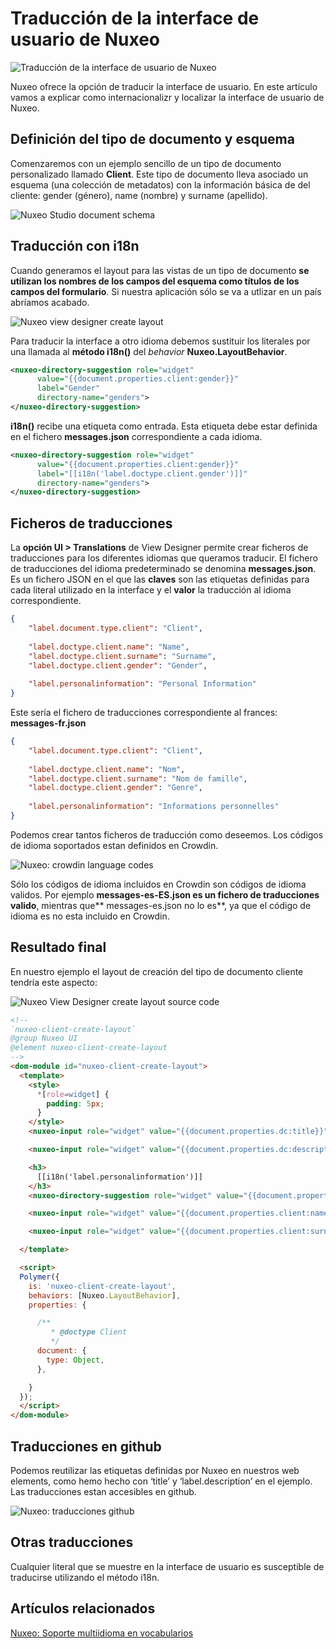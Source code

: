 # Traducción de la interface de usuario de Nuxeo

![Traducción de la interface de usuario de Nuxeo](images/atlas-continent-country-570x255.jpg "Traducción de la interface de usuario de Nuxeo")

Nuxeo ofrece la opción de traducir la interface de usuario. En este artículo vamos a explicar como internacionalizr y localizar  la interface de usuario de Nuxeo.

## Definición del tipo de documento y esquema
Comenzaremos con un ejemplo sencillo de un tipo de documento personalizado llamado **Client**. Este tipo de documento lleva asociado un esquema (una colección de metadatos) con la información básica de del cliente: gender (género), name (nombre) y surname (apellido).

![Nuxeo Studio document schema](images/nuxeo-studio-document-schema-744x567.png "Nuxeo Studio document schema")


## Traducción con i18n
Cuando generamos el layout para las vistas de un tipo de documento **se utilizan los nombres de los campos del esquema como títulos de los campos del formulario**. Si nuestra aplicación sólo se va a utlizar en un país abríamos acabado.

![Nuxeo view designer create layout](images/nuxeo-view-designer-create-layout-744x567.png "Nuxeo view designer create layout")
 

Para traducir la interface a otro idioma debemos sustituir los literales por una llamada al **método i18n()** del *behavior* **Nuxeo.LayoutBehavior**.

```xml
<nuxeo-directory-suggestion role="widget" 
      value="{{document.properties.client:gender}}" 
      label="Gender" 
      directory-name="genders">
</nuxeo-directory-suggestion>
```

**i18n()** recibe una etiqueta como entrada. Esta etiqueta debe estar definida en el fichero **messages.json** correspondiente a cada idioma.

```xml
<nuxeo-directory-suggestion role="widget" 
      value="{{document.properties.client:gender}}" 
      label="[[i18n('label.doctype.client.gender')]]" 
      directory-name="genders">
</nuxeo-directory-suggestion>
```

## Ficheros de traducciones
La **opción UI > Translations** de View Designer permite crear ficheros de traducciones para los diferentes idiomas que queramos traducir. El fichero de traducciones del idioma predeterminado se denomina **messages.json**. Es un fichero JSON en el que las **claves** son las etiquetas definidas para cada literal utilizado en la interface y el **valor** la traducción al idioma correspondiente.

```json
{
	"label.document.type.client": "Client",
  
	"label.doctype.client.name": "Name",  
	"label.doctype.client.surname": "Surname",
	"label.doctype.client.gender": "Gender",
  
	"label.personalinformation": "Personal Information"
}
```

Este sería el fichero de traducciones correspondiente al frances: **messages-fr.json**

```json
{
	"label.document.type.client": "Client",
  
	"label.doctype.client.name": "Nom",  
	"label.doctype.client.surname": "Nom de famille",
	"label.doctype.client.gender": "Genre",
  
	"label.personalinformation": "Informations personnelles"
}
```

Podemos crear tantos ficheros de traducción como deseemos. Los códigos de idioma soportados estan definidos en Crowdin.

![Nuxeo: crowdin language codes](images/crowdin-language-codes-744x567.png "Nuxeo: crowdin language codes")
 

Sólo los códigos de idioma incluidos en Crowdin son  códigos de idioma validos. Por ejemplo **messages-es-ES.json es un fichero de traducciones valido**, mientras que** messages-es.json no lo es**, ya que el código de idioma es no esta incluido en Crowdin.

## Resultado final
En nuestro ejemplo el layout de creación del tipo de documento cliente tendría este aspecto:

![Nuxeo View Designer create layout source code](images/nuxeo-view-designer-create-layout-source-code-744x567.png "Nuxeo View Designer create layout source code")

```html
<!--
`nuxeo-client-create-layout`
@group Nuxeo UI
@element nuxeo-client-create-layout
-->
<dom-module id="nuxeo-client-create-layout">
  <template>
    <style>
      *[role=widget] {
        padding: 5px;
      }
    </style>
    <nuxeo-input role="widget" value="{{document.properties.dc:title}}" label="[[i18n('title')]]" type="text"></nuxeo-input>

    <nuxeo-input role="widget" value="{{document.properties.dc:description}}" label="[[i18n('label.description')]]" type="text"></nuxeo-input>

    <h3>
      [[i18n('label.personalinformation')]]
    </h3>
    <nuxeo-directory-suggestion role="widget" value="{{document.properties.client:gender}}" label="[[i18n('label.doctype.client.gender')]]" directory-name="genders"></nuxeo-directory-suggestion>

    <nuxeo-input role="widget" value="{{document.properties.client:name}}" label="[[i18n('label.doctype.client.name')]]" type="text"></nuxeo-input>

    <nuxeo-input role="widget" value="{{document.properties.client:surname}}" label="[[i18n('label.doctype.client.surname')]]" type="text"></nuxeo-input>

  </template>

  <script>
  Polymer({
    is: 'nuxeo-client-create-layout',
    behaviors: [Nuxeo.LayoutBehavior],
    properties: {

      /**
         * @doctype Client
         */
      document: {
        type: Object,
      },

    }
  });
  </script>
</dom-module>
```
 

## Traducciones en github
Podemos reutilizar las etiquetas definidas por Nuxeo en nuestros web elements, como hemo hecho con ‘title’ y ‘label.description’ en el ejemplo. Las traducciones estan accesibles en github.

![Nuxeo: traducciones github](images/nuxeo-traducciones-github-744x567.png "Nuxeo: traducciones github")


## Otras traducciones
Cualquier literal que se muestre en la interface de usuario es susceptible de traducirse utilizando el método i18n.

## Artículos relacionados
[Nuxeo: Soporte multiidioma en vocabularios](http://joaquinonsoft.com/nuxeo-soporte-multiidioma-en-vocabularios/)
